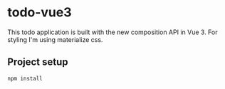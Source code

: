 # todo-vue3

This todo application is built with the new composition API in Vue 3. For styling I'm using materialize css.

## Project setup
```
npm install
```
